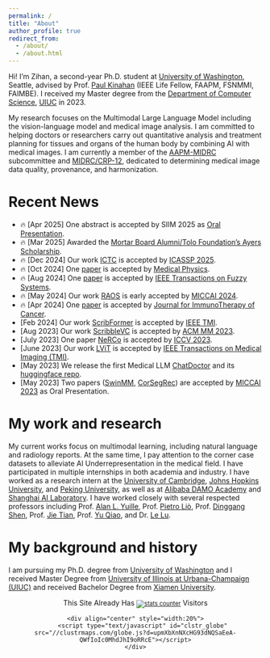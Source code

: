 ```yaml
---
permalink: /
title: "About"
author_profile: true
redirect_from: 
  - /about/
  - /about.html
---
```


Hi! I’m Zihan, a second-year Ph.D. student at [University of Washington](https://www.washington.edu/), Seattle, advised by Prof. [Paul Kinahan](https://rad.washington.edu/radiology-personnel/kinahan/) (IEEE Life Fellow, FAAPM, FSNMMI, FAIMBE). I received my Master degree from the [Department of Computer Science](https://cs.illinois.edu/), [UIUC](https://illinois.edu/) in 2023. 

My research focuses on the Multimodal Large Language Model including the vision-language model and medical image analysis. I am committed to helping doctors or researchers carry out quantitative analysis and treatment planning for tissues and organs of the human body by combining AI with medical images. I am currently a member of the [AAPM-MIDRC](https://www.aapm.org/org/structure/default.asp?committee_code=MIDRC) subcommittee and [MIDRC/CRP-12](https://www.midrc.org/midrc-collaborating-research-projects/project-one-crp12), dedicated to determining medical image data quality, provenance, and harmonization.

<!--**Actively looking for 2024 Summer Internship, I'd be delighted to engage in further conversation if you are interested.**-->

Recent News
======
* <span class='emoji'>🔥</span> [Apr 2025] One abstract is accepted by SIIM 2025 as [Oral Presentation](https://annualmeeting.siim.org/sessions/data-matters-harmonization-and-improved-data-sources-scientific-research-abstracts/).
* <span class='emoji'>🔥</span> [Mar 2025] Awarded the [Mortar Board Alumni/Tolo Foundation’s Ayers Scholarship](https://www.mortarboardtolo.org/about/).
* <span class='emoji'>🔥</span> [Dec 2024] Our work [ICTC](https://arxiv.org/abs/2501.07850) is accepted by [ICASSP 2025](https://2025.ieeeicassp.org/).
* <span class='emoji'>🔥</span> [Oct 2024] One [paper](https://arxiv.org/abs/2309.16967) is accepted by [Medical Physics](https://aapm.onlinelibrary.wiley.com/journal/24734209/journal-metrics).
* <span class='emoji'>🔥</span> [Aug 2024] One [paper](https://ieeexplore.ieee.org/document/10643360) is accepted by [IEEE Transactions on Fuzzy Systems](https://ieeexplore.ieee.org/xpl/RecentIssue.jsp?punumber=91).
* <span class='emoji'>🔥</span> [May 2024] Our work [RAOS](https://arxiv.org/abs/2406.13674) is early accepted by [MICCAI 2024](https://conferences.miccai.org/2024/en/).
* <span class='emoji'>🔥</span> [Apr 2024] One [paper](https://www.ncbi.nlm.nih.gov/pmc/articles/PMC11097892/) is accepted by [Journal for ImmunoTherapy of Cancer](https://jitc.bmj.com/).
* [Feb 2024] Our work [ScribFormer](https://github.com/HUANGLIZI/ScribFormer) is accepted by [IEEE TMI](https://ieeexplore.ieee.org/xpl/RecentIssue.jsp?punumber=42).
* [Aug 2023] Our work [ScribbleVC](https://github.com/HUANGLIZI/ScribbleVC) is accepted by [ACM MM 2023](https://www.acmmm2023.org/).
* [July 2023] One paper [NeRCo](https://arxiv.org/abs/2303.11722) is accepted by [ICCV 2023](https://iccv2023.thecvf.com/).
* [June 2023] Our work [LViT](https://github.com/HUANGLIZI/LViT) is accepted by [IEEE Transactions on Medical Imaging (TMI)](https://ieeexplore.ieee.org/xpl/RecentIssue.jsp?punumber=42).
* [May 2023] We release the first Medical LLM [ChatDoctor](https://github.com/kent0n-li/chatdoctor) and its [huggingface repo](https://huggingface.co/zl111/ChatDoctor).
* [May 2023] Two papers ([SwinMM](https://github.com/UCSC-VLAA/SwinMM), [CorSegRec](https://link.springer.com/chapter/10.1007/978-3-031-43898-1_64)) are accepted by [MICCAI 2023](https://conferences.miccai.org/2023/en/) as Oral Presentation.
<!-- * [May 2023] One paper [DTDF-HFF](https://ieeexplore.ieee.org/abstract/document/10145798) is accepted by [IEEE Transactions on Neural Networks and Learning Systems (TNNLS)](https://ieeexplore.ieee.org/xpl/RecentIssue.jsp?punumber=5962385). -->
<!-- * [May 2023] Awarded the Conference Presentation Award for Graduate Students by UIUC! -->
<!-- * [February 2023] Our Work [C2FVL](https://github.com/HUANGLIZI/C2FVL) is accepted by [ICASSP 2023](https://2023.ieeeicassp.org/).-->

My work and research
======
My current works focus on multimodal learning, including natural language and radiology reports. At the same time, I pay attention to the corner case datasets to alleviate AI Underrepresentation in the medical field. I have participated in multiple internships in both academia and industry. I have worked as a research intern at the [University of Cambridge](https://www.cam.ac.uk/), [Johns Hopkins University](https://www.jhu.edu/), and [Peking University](https://english.pku.edu.cn/), as well as at [Alibaba DAMO Academy](https://damo.alibaba.com/?lang=en) and [Shanghai AI Laboratory](https://www.shlab.org.cn/). I have worked closely with several respected professors including Prof. [Alan L. Yuille](https://www.cs.jhu.edu/~ayuille/), Prof. [Pietro Liò](https://www.cl.cam.ac.uk/~pl219/), Prof. [Dinggang Shen](https://scholar.google.com/citations?user=v6VYQC8AAAAJ&hl=EN), Prof. [Jie Tian](http://www.mitk.net.cn/tian/), Prof. [Yu Qiao](https://scholar.google.com/citations?user=gFtI-8QAAAAJ), and Dr. [Le Lu](https://www.cs.jhu.edu/~lelu/).

My background and history
======
I am pursuing my Ph.D. degree from [University of Washington](https://www.washington.edu/) and I received Master Degree from [University of Illinois at Urbana-Champaign (UIUC)](https://illinois.edu/) and received Bachelor Degree from [Xiamen University](https://en.xmu.edu.cn/main.htm).

<div align="center">
    <div align="center">
        This Site Already Has  
            <small><a href="https://www.easycounter.com/">
            <img src="https://www.easycounter.com/counter.php?zl111"
            border="0" alt="stats counter"></a></small> 
         Visitors
    </div>

  
    <div align="center" style="width:20%">
        <script type="text/javascript" id="clstr_globe" src="//clustrmaps.com/globe.js?d=upmXbXnNXcHG93dNQSaEeA-QWfIoIc0MhdJhI9oRRcE"></script>
    </div>
</div>

